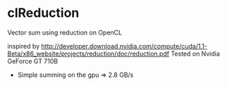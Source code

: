 # clReduction
Vector sum using reduction on OpenCL

inspired by http://developer.download.nvidia.com/compute/cuda/1.1-Beta/x86_website/projects/reduction/doc/reduction.pdf
Tested on Nvidia GeForce GT 710B

- Simple summing on the gpu => 2.8 GB/s